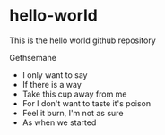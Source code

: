 # hello-world
This is the hello world github repository

Gethsemane 
* I only want to say
* If there is a way
* Take this cup away from me
* For I don't want to taste it's poison
* Feel it burn, I'm not as sure
* As when we started
